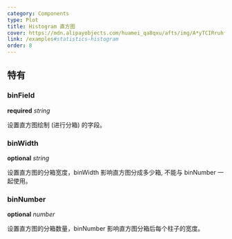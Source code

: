 ```yaml
---
category: Components
type: Plot
title: Histogram 直方图
cover: https://mdn.alipayobjects.com/huamei_qa8qxu/afts/img/A*yTCIRruhfOoAAAAAAAAAAAAADmJ7AQ/original
link: /examples#statistics-histogram
order: 8
---
```


##  特有

### binField 

<description>**required** _string_</description>

设置直方图绘制 (进行分箱) 的字段。

### binWidth

<description>**optional** _string_</description>

设置直方图的分箱宽度，binWidth 影响直方图分成多少箱, 不能与 binNumber 一起使用。

### binNumber

<description>**optional** _number_</description>

设置直方图的分箱数量，binNumber 影响直方图分箱后每个柱子的宽度。
